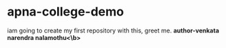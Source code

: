 # apna-college-demo
iam going to create my first repository with this, greet me.
<b>author-venkata narendra nalamothu<\b>
